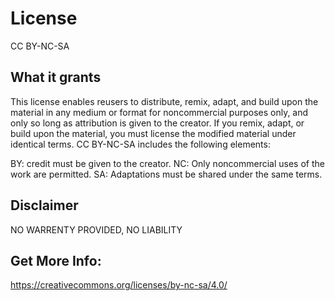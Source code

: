 # License
CC BY-NC-SA

## What it grants
This license enables reusers to distribute, remix, adapt, and build upon the material in any medium or format for noncommercial purposes only, and only so long as attribution is given to the creator. If you remix, adapt, or build upon the material, you must license the modified material under identical terms. CC BY-NC-SA includes the following elements:

 BY: credit must be given to the creator.
 NC: Only noncommercial uses of the work are permitted.
 SA: Adaptations must be shared under the same terms.

## Disclaimer
NO WARRENTY PROVIDED,
NO LIABILITY

## Get More Info:
https://creativecommons.org/licenses/by-nc-sa/4.0/ 
